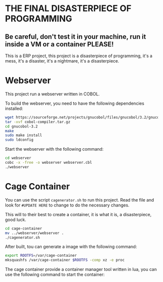 # THE FINAL DISASTERPIECE OF PROGRAMMING

## Be careful, don't test it in your machine, run it inside a VM or a container PLEASE!

This is a ERP project, this project is a disasterpiece of programming, it's a mess, it's a disaster, it's a nightmare, it's a disasterpiece.

# Webserver

This project run a webserver written in COBOL.

To build the webserver, you need to have the following dependencies installed:
    
```bash
wget https://sourceforge.net/projects/gnucobol/files/gnucobol/3.2/gnucobol-3.2.tar.gz/download -O cobol-compiler.tar.gz
tar -xvf cobol-compiler.tar.gz
cd gnucobol-3.2
make
sudo make install
sudo ldconfig
```

Start the webserver with the following command:
```bash
cd webserver
cobc -x -free -o webserver webserver.cbl
./webserver
```

# Cage Container

You can use the script `cagenerator.sh` to run this project.
Read the file and look for `#UPDATE HERE` to change to do the necessary changes.

This will to their best to create a container, it is what it is, a disasterpiece, good luck.

```bash
cd cage-container
mv ../webserver/webserver .
./cagenerator.sh
```

After built, tou can generate a image with the following command:
```bash
export ROOTFS=/var/cage-container
mksquashfs /var/cage-container $ROOTFS -comp xz -e proc
```

The cage container provide a container manager tool written in lua, you can use the following command to start the container:
```bash
